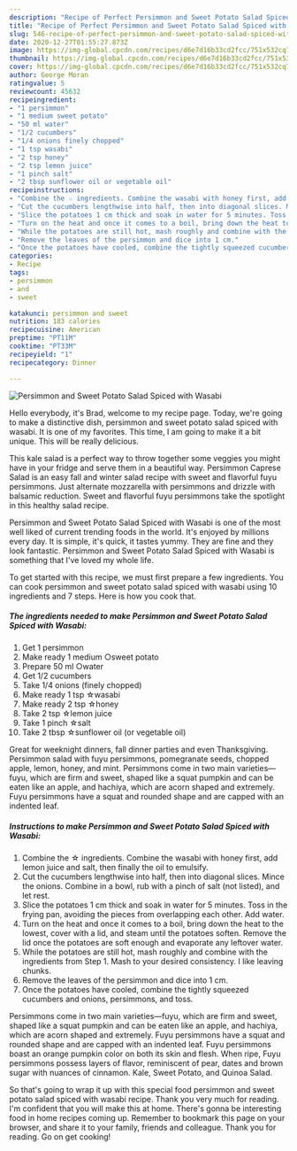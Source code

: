 ```yaml
---
description: "Recipe of Perfect Persimmon and Sweet Potato Salad Spiced with Wasabi"
title: "Recipe of Perfect Persimmon and Sweet Potato Salad Spiced with Wasabi"
slug: 546-recipe-of-perfect-persimmon-and-sweet-potato-salad-spiced-with-wasabi
date: 2020-12-27T01:55:27.873Z
image: https://img-global.cpcdn.com/recipes/d6e7d16b33cd2fcc/751x532cq70/persimmon-and-sweet-potato-salad-spiced-with-wasabi-recipe-main-photo.jpg
thumbnail: https://img-global.cpcdn.com/recipes/d6e7d16b33cd2fcc/751x532cq70/persimmon-and-sweet-potato-salad-spiced-with-wasabi-recipe-main-photo.jpg
cover: https://img-global.cpcdn.com/recipes/d6e7d16b33cd2fcc/751x532cq70/persimmon-and-sweet-potato-salad-spiced-with-wasabi-recipe-main-photo.jpg
author: George Moran
ratingvalue: 5
reviewcount: 45632
recipeingredient:
- "1 persimmon"
- "1 medium sweet potato"
- "50 ml water"
- "1/2 cucumbers"
- "1/4 onions finely chopped"
- "1 tsp wasabi"
- "2 tsp honey"
- "2 tsp lemon juice"
- "1 pinch salt"
- "2 tbsp sunflower oil or vegetable oil"
recipeinstructions:
- "Combine the ☆ ingredients. Combine the wasabi with honey first, add lemon juice and salt, then finally the oil to emulsify."
- "Cut the cucumbers lengthwise into half, then into diagonal slices. Mince the onions. Combine in a bowl, rub with a pinch of salt (not listed), and let rest."
- "Slice the potatoes 1 cm thick and soak in water for 5 minutes. Toss in the frying pan, avoiding the pieces from overlapping each other. Add water."
- "Turn on the heat and once it comes to a boil, bring down the heat to the lowest, cover with a lid, and steam until the potatoes soften. Remove the lid once the potatoes are soft enough and evaporate any leftover water."
- "While the potatoes are still hot, mash roughly and combine with the ingredients from Step 1. Mash to your desired consistency. I like leaving chunks."
- "Remove the leaves of the persimmon and dice into 1 cm."
- "Once the potatoes have cooled, combine the tightly squeezed cucumbers and onions, persimmons, and toss."
categories:
- Recipe
tags:
- persimmon
- and
- sweet

katakunci: persimmon and sweet 
nutrition: 183 calories
recipecuisine: American
preptime: "PT11M"
cooktime: "PT33M"
recipeyield: "1"
recipecategory: Dinner

---
```



![Persimmon and Sweet Potato Salad Spiced with Wasabi](https://img-global.cpcdn.com/recipes/d6e7d16b33cd2fcc/751x532cq70/persimmon-and-sweet-potato-salad-spiced-with-wasabi-recipe-main-photo.jpg)

Hello everybody, it's Brad, welcome to my recipe page. Today, we're going to make a distinctive dish, persimmon and sweet potato salad spiced with wasabi. It is one of my favorites. This time, I am going to make it a bit unique. This will be really delicious.

This kale salad is a perfect way to throw together some veggies you might have in your fridge and serve them in a beautiful way. Persimmon Caprese Salad is an easy fall and winter salad recipe with sweet and flavorful fuyu persimmons. Just alternate mozzarella with persimmons and drizzle with balsamic reduction. Sweet and flavorful fuyu persimmons take the spotlight in this healthy salad recipe.

Persimmon and Sweet Potato Salad Spiced with Wasabi is one of the most well liked of current trending foods in the world. It's enjoyed by millions every day. It is simple, it's quick, it tastes yummy. They are fine and they look fantastic. Persimmon and Sweet Potato Salad Spiced with Wasabi is something that I've loved my whole life.


To get started with this recipe, we must first prepare a few ingredients. You can cook persimmon and sweet potato salad spiced with wasabi using 10 ingredients and 7 steps. Here is how you cook that.

<!--inarticleads1-->

##### The ingredients needed to make Persimmon and Sweet Potato Salad Spiced with Wasabi:

1. Get 1 persimmon
1. Make ready 1 medium ○sweet potato
1. Prepare 50 ml ○water
1. Get 1/2 cucumbers
1. Take 1/4 onions (finely chopped)
1. Make ready 1 tsp ☆wasabi
1. Make ready 2 tsp ☆honey
1. Take 2 tsp ☆lemon juice
1. Take 1 pinch ☆salt
1. Take 2 tbsp ☆sunflower oil (or vegetable oil)


Great for weeknight dinners, fall dinner parties and even Thanksgiving. Persimmon salad with fuyu persimmons, pomegranate seeds, chopped apple, lemon, honey, and mint. Persimmons come in two main varieties—fuyu, which are firm and sweet, shaped like a squat pumpkin and can be eaten like an apple, and hachiya, which are acorn shaped and extremely. Fuyu persimmons have a squat and rounded shape and are capped with an indented leaf. 

<!--inarticleads2-->

##### Instructions to make Persimmon and Sweet Potato Salad Spiced with Wasabi:

1. Combine the ☆ ingredients. Combine the wasabi with honey first, add lemon juice and salt, then finally the oil to emulsify.
1. Cut the cucumbers lengthwise into half, then into diagonal slices. Mince the onions. Combine in a bowl, rub with a pinch of salt (not listed), and let rest.
1. Slice the potatoes 1 cm thick and soak in water for 5 minutes. Toss in the frying pan, avoiding the pieces from overlapping each other. Add water.
1. Turn on the heat and once it comes to a boil, bring down the heat to the lowest, cover with a lid, and steam until the potatoes soften. Remove the lid once the potatoes are soft enough and evaporate any leftover water.
1. While the potatoes are still hot, mash roughly and combine with the ingredients from Step 1. Mash to your desired consistency. I like leaving chunks.
1. Remove the leaves of the persimmon and dice into 1 cm.
1. Once the potatoes have cooled, combine the tightly squeezed cucumbers and onions, persimmons, and toss.


Persimmons come in two main varieties—fuyu, which are firm and sweet, shaped like a squat pumpkin and can be eaten like an apple, and hachiya, which are acorn shaped and extremely. Fuyu persimmons have a squat and rounded shape and are capped with an indented leaf. Fuyu persimmons boast an orange pumpkin color on both its skin and flesh. When ripe, Fuyu persimmons possess layers of flavor, reminiscent of pear, dates and brown sugar with nuances of cinnamon. Kale, Sweet Potato, and Quinoa Salad. 

So that's going to wrap it up with this special food persimmon and sweet potato salad spiced with wasabi recipe. Thank you very much for reading. I'm confident that you will make this at home. There's gonna be interesting food in home recipes coming up. Remember to bookmark this page on your browser, and share it to your family, friends and colleague. Thank you for reading. Go on get cooking!
